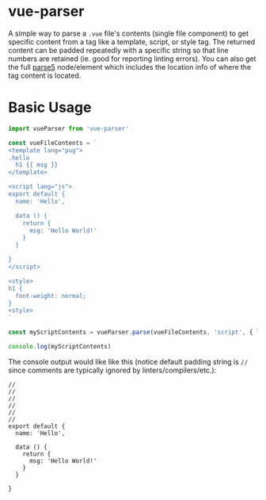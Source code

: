 # vue-parser

A simple way to parse a `.vue` file's contents (single file component) to get specific content from a
 tag like a template, script, or style tag. 
The returned content can be padded repeatedly with a specific string so that line numbers are retained
 (ie. good for reporting linting errors). You can also get the full [parse5](https://github.com/inikulin/parse5/blob/master/lib/index.d.ts#L193) 
 node/element which includes the location info of where the tag content is located. 

# Basic Usage

```javascript
import vueParser from 'vue-parser'

const vueFileContents = `
<template lang="pug">
.hello
  h1 {{ msg }}
</template>

<script lang="js">
export default {
  name: 'Hello',

  data () {
    return {
      msg: 'Hello World!'
    }
  }

}
</script>

<style>
h1 {
  font-weight: normal;
}
<style>
`

const myScriptContents = vueParser.parse(vueFileContents, 'script', { lang: ['js', 'jsx'] })

console.log(myScriptContents)

```

The console output would like like this 
(notice default padding string is `// ` since comments are typically ignored by linters/compilers/etc.):  

```text
// 
// 
// 
// 
// 
// 
export default {
  name: 'Hello',

  data () {
    return {
      msg: 'Hello World!'
    }
  }

}
```
